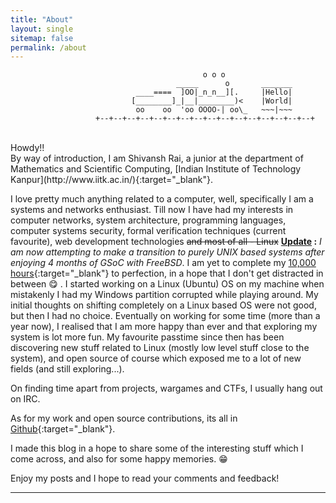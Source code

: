 ```yaml
---
title: "About"
layout: single
sitemap: false
permalink: /about
---
```


```
                                           o o o
                                     _____      o       _______
                            ____====  ]OO|_n_n__][.     |Hello|
                           [________]_|__|________)<    |World|
                            oo    oo  'oo OOOO-| oo\_   ~~~|~~~
                   +--+--+--+--+--+--+--+--+--+--+--+--+--+--+--+--+
```
<br>
Howdy!! <br>
By way of introduction, I am Shivansh Rai, a junior at the department of Mathematics and Scientific Computing, [Indian Institute of Technology Kanpur](http://www.iitk.ac.in/){:target="_blank"}.

I love pretty much anything related to a computer, well, specifically I am a systems and networks enthusiast. Till now I have had my interests in computer networks, system architecture, programming languages, computer systems security, formal verification techniques (current favourite), web development technologies ~~and most of all - Linux~~ **<u>Update</u> :** _I am now attempting to make a transition to purely UNIX based systems after enjoying 4 months of GSoC with FreeBSD_. I am yet to complete my [10,000 hours](http://www.wisdomgroup.com/blog/10000-hours-of-practice/){:target="_blank"} to perfection, in a hope that I don't get distracted in between &#x1F60B; . I started working on a Linux (Ubuntu) OS on my machine when mistakenly I had my Windows partition corrupted while playing around. My initial thoughts on shifting completely on a Linux based OS were not good, but then I had no choice. Eventually on working for some time (more than a year now), I realised that I am more happy than ever and that exploring my system is lot more fun. My favourite passtime since then has been discovering new stuff related to Linux (mostly low level stuff close to the system), and open source of course which exposed me to a lot of new fields (and still exploring...).

On finding time apart from projects, wargames and CTFs, I usually hang out on IRC.

As for my work and open source contributions, its all in [Github](https://github.com/shivrai){:target="_blank"}.

I made this blog in a hope to share some of the interesting stuff which I come across, and also for some happy memories. &#x1F601;

Enjoy my posts and I hope to read your comments and feedback!

***
